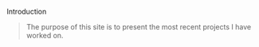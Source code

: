  Introduction
> The purpose of this site is to present the most recent projects I have worked on. 

